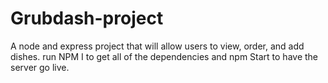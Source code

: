 # Grubdash-project
A node and express project that will allow users to view, order, and add dishes. 
run NPM I to get all of the dependencies and npm Start to have the server go live.
